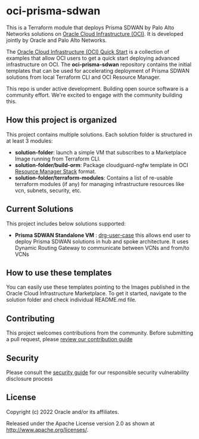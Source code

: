 # oci-prisma-sdwan

This is a Terraform module that deploys Prisma SDWAN by Palo Alto Networks solutions on [Oracle Cloud Infrastructure (OCI)](https://cloud.oracle.com/en_US/cloud-infrastructure). It is developed jointly by Oracle and Palo Alto Networks.

The [Oracle Cloud Infrastructure (OCI) Quick Start](https://github.com/oracle?q=quickstart) is a collection of examples that allow OCI users to get a quick start deploying advanced infrastructure on OCI. The **oci-prisma-sdwan** repository contains the initial templates that can be used for accelerating deployment of Prisma SDWAN solutions from local Terraform CLI and OCI Resource Manager.

This repo is under active development. Building open source software is a community effort. We're excited to engage with the community building this.

## How this project is organized

This project contains multiple solutions. Each solution folder is structured in at least 3 modules:

- **solution-folder**: launch a simple VM that subscribes to a Marketplace Image running from Terraform CLI.
- **solution-folder/build-orm**: Package cloudguard-ngfw template in OCI [Resource Manager Stack](https://docs.cloud.oracle.com/iaas/Content/ResourceManager/Tasks/managingstacksandjobs.htm) format.
- **solution-folder/terraform-modules**: Contains a list of re-usable terraform modules (if any) for managing infrastructure resources like vcn, subnets, security, etc.

## Current Solutions 

This project includes below solutions supported: 

- **Prisma SDWAN Standalone VM** : [drg-user-case](drg-use-case) this allows end user to deploy Prisma SDWAN solutions in hub and spoke architecture. It uses Dynamic Routing Gateway to communicate between VCNs and from/to VCNs

## How to use these templates

You can easily use these templates pointing to the Images published in the Oracle Cloud Infrastructure Marketplace. To get it started, navigate to the solution folder and check individual README.md file. 

## Contributing

This project welcomes contributions from the community. Before submitting a pull request, please [review our contribution guide](./CONTRIBUTING.md)

## Security

Please consult the [security guide](./SECURITY.md) for our responsible security vulnerability disclosure process

## License

Copyright (c) 2022 Oracle and/or its affiliates.

Released under the Apache License version 2.0 as shown at
<http://www.apache.org/licenses/>.
